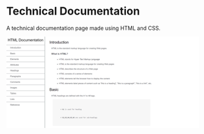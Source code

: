 # Technical Documentation

A technical documentation page made using HTML and CSS.

![image info](technical-documentation.png)
